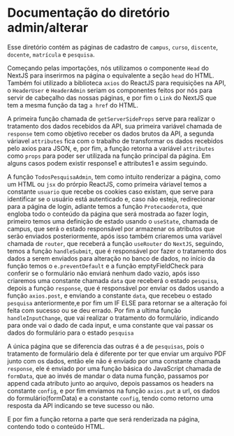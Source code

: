 # Documentação do diretório admin/alterar

Esse diretório contém as páginas de cadastro de ```campus```, ```curso```, ```discente```, ```docente```, ```matrícula``` e ```pesquisa```.

Começando pelas importações, nós utilizamos o componente ``` Head ``` do NextJS para inserirmos na página o equivalente a seção ``` head ``` do HTML. 
Também foi utilizado a biblioteca ``` axios ``` do ReactJS para requisições na API, o ``` HeaderUser ``` e ``` HeaderAdmin ``` seriam os componentes feitos por nós para servir de cabeçalho das nossas páginas, e por fim o ``` Link ``` do NextJS que tem a mesma função da tag ``` a href ``` do HTML.

A primeira função chamada de ``` getServerSideProps ``` serve para realizar o tratamento dos dados recebidos da API, sua primeira variável chamada de ``` response ``` tem como objetivo receber os dados brutos da API, a segunda váriavel ``` attributes ``` fica com o trabalho de transformar os dados recebidos pelo axios para JSON, e, por fim, a função retorna a variável ``` attributes ``` como ``` props ``` para poder ser utilizada na função principal da página. Em alguns casos podem existir response1 e attributes1 e assim seguindo.

A função ``` TodosPesquisaAdmin ```, tem como intuito renderizar a página, como um HTML ou ``` jsx ``` do prórpio ReactJS, como primeira váriavel temos a constante ``` usuario ``` que recebe os cookies caso existam, que serve para identificar se o usuário está autenticado e, caso não esteja, redirecionar para a página de login, adiante temos a função ``` Protecaoderota ```, que engloba todo o conteúdo da página que será mostrada ao fazer login, primeiro temos uma definição de estado usando o ``` useState ```, chamada de campus, que será o estado responsável por armazenar os atributos que serão enviados posteriormente, após isso também criaremos uma variável chamada de ``` router ```, que receberá a função ``` useRouter ``` do ``` NextJS ```, seguindo, temos a função ``` handleSubmit ```, que é responsável por fazer o tratamento dos dados a serem enviados para alteração no banco de dados, no início da função temos o ``` e.preventDefault ``` e a função emptyFieldCheck para conferir se o formulário não enviará nenhum dado vazio, após isso criaremos uma constante chamada ``` data ``` que receberá o estado ``` pesquisa ```, depois a função ``` response ```, que é responsável por enviar os dados usando a função ``` axios.post ```, e enviando a constante ``` data ```, que recebeu o estado ``` pesquisa ``` anteriormente,e por fim um IF ELSE para retornar se a alteração foi feita com sucesso ou se deu errado. Por fim a ultima função ``` handleInputChange ```, que vai realizar o tratamento do formulário, indicando para onde vai o dado de cada input, e uma constante que vai passar os dados do formulário para o estado ``` pesquisa ```

A única página que se diferencia das outras é a de ``` pesquisas ```, pois o tratamento de formulário dela é diferente por ter que enviar um arquivo PDF junto com os dados, então ele não é enviado por uma constante chamada ``` response ```, ele é enviado por uma função básica do JavaScript chamada de ``` formData ```, que ao invés de mandar o data numa função, passamos por append cada atributo junto ao arquivo, depois passamos os headers na constante ``` config ```,  e por fim enviamos na função ``` axios.put ``` a url, os dados do formulário(formData) e a constante ``` config ```, tendo como retorno uma resposta da API indicando se teve sucesso ou não. 


E por fim a função retorna a parte que será renderizada na página, contendo todo o conteúdo HTML.